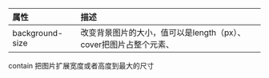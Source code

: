  | 属性 | 描述 |
  | :-------- | :-----|
  | background-size | 改变背景图片的大小，值可以是length（px）、cover把图片占整个元素、
  contain 把图片扩展宽度或者高度到最大的尺寸
